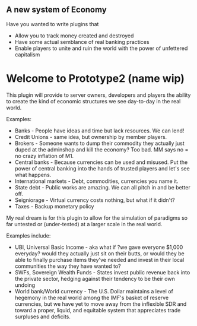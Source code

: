 ## A new system of Economy

Have you wanted to write plugins that
- Allow you to track money created and destroyed
- Have some actual semblance of real banking practices
- Enable players to unite and ruin the world with the power of unfettered capitalism

# Welcome to Prototype2 (name wip)

This plugin will provide to server owners, developers and players the ability to
create the kind of economic structures we see day-to-day in the real world.

Examples:
- Banks - People have ideas and time but lack resources. We can lend!
- Credit Unions - same idea, but ownership by member players.
- Brokers - Someone wants to dump their commodity they actually just duped at the
 adminshop and kill the economy? Too bad. MM says no = no crazy inflation of M1.
- Central banks - Because currencies can be used and misused. Put the power of
 central banking into the hands of trusted players and let's see what happens.
- International markets - Debt, commodities, currencies you name it.
- State debt - Public works are amazing. We can all pitch in and be better off.
- Seigniorage - Virtual currency costs nothing, but what if it didn't?
- Taxes - Backup monetary policy

My real dream is for this plugin to allow for the simulation of paradigms so far
untested or (under-tested) at a larger scale in the real world.

Examples include:
- UBI, Universal Basic Income - aka what if ?we gave everyone $1,000 everyday?
 would they actually just sit on their butts, or would they be able to finally
 purchase items they've needed and invest in their local communities the way
 they have wanted to?
- SWFs, Sovereign Wealth Funds - States invest public revenue back into the
 private sector, hedging against their tendency to be their own undoing
- World bank/World currency - The U.S. Dollar maintains a level of hegemony in
 the real world among the IMF's basket of reserve currencies, but we have yet
 to move away from the inflexible SDR and toward a proper, liquid, and equitable
 system that appreciates trade surpluses and deficits.